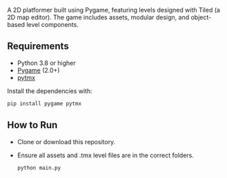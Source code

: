 A 2D platformer built using Pygame, featuring levels designed with Tiled (a 2D map editor). The game includes assets, modular design, and object-based level components.


## Requirements

- Python 3.8 or higher
- [Pygame](https://www.pygame.org/) (2.0+)
- [pytmx](https://github.com/bitcraft/pytmx)

Install the dependencies with:

```bash
pip install pygame pytmx
```

## How to Run

- Clone or download this repository.

- Ensure all assets and .tmx level files are in the correct folders.

  ```bash
  python main.py
  ```

